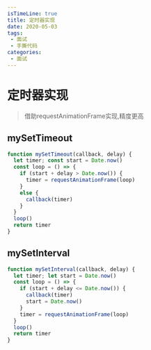 ```yaml
---
isTimeLine: true
title: 定时器实现
date: 2020-05-03
tags:
 - 面试
 - 手撕代码
categories:
 - 面试
---
```

# 定时器实现
>借助requestAnimationFrame实现,精度更高
## mySetTimeout
```js
function mySetTimeout(callback, delay) {
  let timer; const start = Date.now()
  const loop = () => {
    if (start + delay > Date.now()) {
      timer = requestAnimationFrame(loop)
    }
    else {
      callback(timer)
    }
  }
  loop()
  return timer
}
```

## mySetInterval
```js
function mySetInterval(callback, delay) {
  let timer; let start = Date.now()
  const loop = () => {
    if (start + delay <= Date.now()) {
      callback(timer)
      start = Date.now()
    }
    timer = requestAnimationFrame(loop)
  }
  loop()
  return timer
}
```

